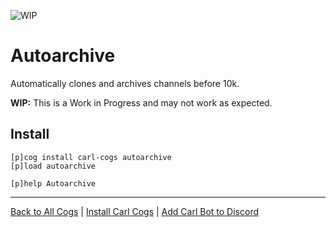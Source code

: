 ![WIP](https://img.shields.io/badge/tag-WIP-orange?logo=git&logoColor=white)
# Autoarchive

Automatically clones and archives channels before 10k.

**WIP:** This is a Work in Progress and may not work as expected.

## Install

```text
[p]cog install carl-cogs autoarchive
[p]load autoarchive

[p]help Autoarchive
```

---
[Back to All Cogs](../README.md#public-cogs) |
[Install Carl Cogs](../README.md#installing) |
[Add Carl Bot to Discord](https://discord.com/oauth2/authorize?client_id=204384021352808450&scope=bot+applications.commands&permissions=8)